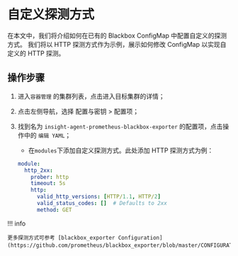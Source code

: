 # 自定义探测方式

在本文中，我们将介绍如何在已有的 Blackbox ConfigMap 中配置自定义的探测方式。
我们将以 HTTP 探测方式作为示例，展示如何修改 ConfigMap 以实现自定义的 HTTP 探测。

## 操作步骤

1. 进入`容器管理` 的集群列表，点击进入目标集群的详情；
2. 点击左侧导航，选择 配置与密钥 > 配置项；
3. 找到名为 `insight-agent-prometheus-blackbox-exporter` 的配置项，点击操作中的 `编辑 YAML`；

    - 在`modules`下添加自定义探测方式。此处添加 HTTP 探测方式为例：

    ```yaml
    module:
      http_2xx:
        prober: http
        timeout: 5s
        http:
          valid_http_versions: [HTTP/1.1, HTTP/2]
          valid_status_codes: []  # Defaults to 2xx
          method: GET
    ```

!!! info

    更多探测方式可参考 [blackbox_exporter Configuration](https://github.com/prometheus/blackbox_exporter/blob/master/CONFIGURATION.md)。
